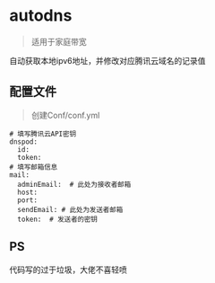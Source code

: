 # autodns
> 适用于家庭带宽 

自动获取本地ipv6地址，并修改对应腾讯云域名的记录值

## 配置文件
> 创建Conf/conf.yml

```shell
# 填写腾讯云API密钥
dnspod:
  id: 
  token: 
# 填写邮箱信息
mail:
  adminEmail:  # 此处为接收者邮箱
  host: 
  port: 
  sendEmail: # 此处为发送者邮箱
  token:  # 发送者的密钥
```

## PS
代码写的过于垃圾，大佬不喜轻喷